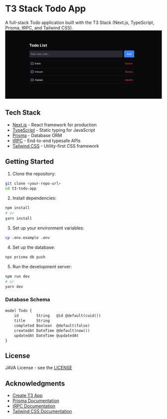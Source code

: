 # T3 Stack Todo App

A full-stack Todo application built with the T3 Stack (Next.js, TypeScript, Prisma, tRPC, and Tailwind CSS).
![preview](./preview.png)
## Tech Stack

- [Next.js](https://nextjs.org) - React framework for production
- [TypeScript](https://www.typescriptlang.org/) - Static typing for JavaScript
- [Prisma](https://prisma.io) - Database ORM
- [tRPC](https://trpc.io) - End-to-end typesafe APIs
- [Tailwind CSS](https://tailwindcss.com) - Utility-first CSS framework

## Getting Started

1. Clone the repository:
```bash
git clone <your-repo-url>
cd t3-todo-app
```

2. Install dependencies:
```bash
npm install
# or
yarn install
```

3. Set up your environment variables:
```bash
cp .env.example .env
```

4. Set up the database:
```bash
npx prisma db push
```

5. Run the development server:
```bash
npm run dev
# or
yarn dev
```

### Database Schema

```prisma
model Todo {
    id        String   @id @default(cuid())
    title     String
    completed Boolean  @default(false)
    createdAt DateTime @default(now())
    updatedAt DateTime @updatedAt
}
```
## License
JAVA License - see the [LICENSE](LICENSE) 

## Acknowledgments

- [Create T3 App](https://create.t3.gg/)
- [Prisma Documentation](https://www.prisma.io/docs/)
- [tRPC Documentation](https://trpc.io/docs)
- [Tailwind CSS Documentation](https://tailwindcss.com/docs)